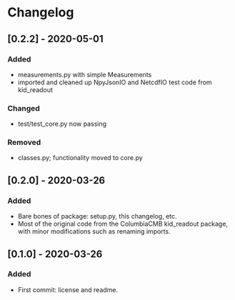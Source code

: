 # Changelog

## [0.2.2] - 2020-05-01
### Added
- measurements.py with simple Measurements
- imported and cleaned up NpyJsonIO and NetcdfIO test code from kid_readout

### Changed
- test/test_core.py now passing
 
### Removed
- classes.py; functionality moved to core.py

## [0.2.0] - 2020-03-26
### Added
- Bare bones of package: setup.py, this changelog, etc.
- Most of the original code from the ColumbiaCMB kid_readout package, with minor modifications such as renaming imports.

## [0.1.0] - 2020-03-26
### Added
- First commit: license and readme.
 